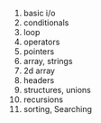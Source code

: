 1. basic i/o
2. conditionals
3. loop
4. operators
5. pointers
6. array, strings
7. 2d array
8. headers
9. structures, unions
10. recursions
11. sorting, Searching
